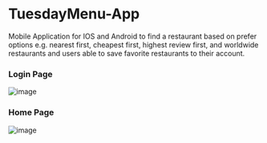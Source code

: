 # TuesdayMenu-App
Mobile Application for IOS and Android to find a restaurant based on prefer options e.g. nearest first, cheapest first, highest review first, and worldwide restaurants and users able to save favorite restaurants to their account.

### Login Page
![image](https://github.com/kengkeng852/TuesdayMenu-App/assets/88934262/5d82c239-b431-4be9-bc60-c4eb5cb70de2)

### Home Page
![image](https://github.com/kengkeng852/TuesdayMenu-App/assets/88934262/c557424b-c984-4ab8-a965-b6c4daafff9e)


